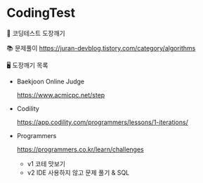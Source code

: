 # CodingTest

📌 코딩테스트 도장깨기

📚 문제풀이 https://juran-devblog.tistory.com/category/algorithms

🖥 도장깨기 목록

- Baekjoon Online Judge

    https://www.acmicpc.net/step

- Codility

    https://app.codility.com/programmers/lessons/1-iterations/
    
- Programmers 

    https://programmers.co.kr/learn/challenges

    - v1 코테 맛보기
    - v2 IDE 사용하지 않고 문제 풀기 & SQL


